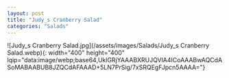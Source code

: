 ```yaml
---
layout: post
title: "Judy_s Cranberry Salad"
categories: "Salads"
---
```

![Judy_s Cranberry Salad.jpg](/assets/images/Salads/Judy_s Cranberry Salad.webp){: width="400" height="400" lqip="data:image/webp;base64,UklGRjYAAABXRUJQVlA4ICoAAABwAQCdASoMABAABUB8JZQCdAFAAAD+5LN7PrSig/7xSRQEgFJpcn5AAAA="}

